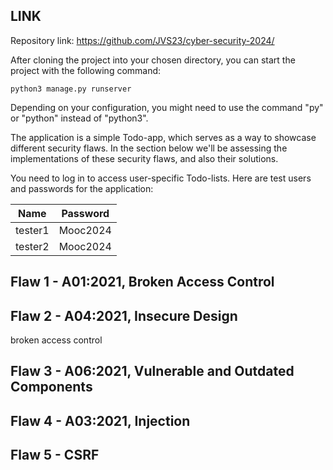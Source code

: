 ## LINK

Repository link: https://github.com/JVS23/cyber-security-2024/

After cloning the project into your chosen directory,
you can start the project with the following command:

``` 
python3 manage.py runserver
```

Depending on your configuration, you might need to use the command "py" or "python" instead of "python3".

The application is a simple Todo-app, which serves as a way to showcase different security flaws. In the section below we'll be assessing the implementations of these security flaws, and also their solutions.

You need to log in to access user-specific Todo-lists.
Here are test users and passwords for the application:

| Name        | Password    |
| ----------- | ----------- |
| tester1     | Mooc2024    |
| tester2     | Mooc2024    |




## Flaw 1 - A01:2021, Broken Access Control

## Flaw 2 - A04:2021, Insecure Design
broken access control

## Flaw 3 - A06:2021, Vulnerable and Outdated Components

## Flaw 4 - A03:2021, Injection

## Flaw 5 - CSRF

